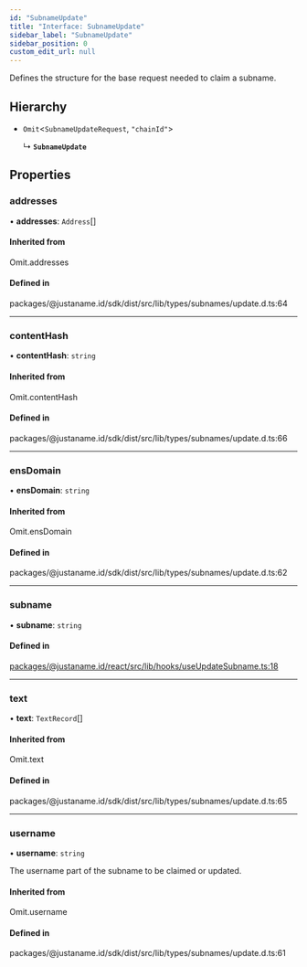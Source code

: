 ```yaml
---
id: "SubnameUpdate"
title: "Interface: SubnameUpdate"
sidebar_label: "SubnameUpdate"
sidebar_position: 0
custom_edit_url: null
---
```


Defines the structure for the base request needed to claim a subname.

## Hierarchy

- `Omit`<`SubnameUpdateRequest`, ``"chainId"``\>

  ↳ **`SubnameUpdate`**

## Properties

### addresses

• **addresses**: `Address`[]

#### Inherited from

Omit.addresses

#### Defined in

packages/@justaname.id/sdk/dist/src/lib/types/subnames/update.d.ts:64

___

### contentHash

• **contentHash**: `string`

#### Inherited from

Omit.contentHash

#### Defined in

packages/@justaname.id/sdk/dist/src/lib/types/subnames/update.d.ts:66

___

### ensDomain

• **ensDomain**: `string`

#### Inherited from

Omit.ensDomain

#### Defined in

packages/@justaname.id/sdk/dist/src/lib/types/subnames/update.d.ts:62

___

### subname

• **subname**: `string`

#### Defined in

[packages/@justaname.id/react/src/lib/hooks/useUpdateSubname.ts:18](https://github.com/JustaName-id/JustaName-sdk/blob/1dd4ff6/packages/@justaname.id/react/src/lib/hooks/useUpdateSubname.ts#L18)

___

### text

• **text**: `TextRecord`[]

#### Inherited from

Omit.text

#### Defined in

packages/@justaname.id/sdk/dist/src/lib/types/subnames/update.d.ts:65

___

### username

• **username**: `string`

The username part of the subname to be claimed or updated.

#### Inherited from

Omit.username

#### Defined in

packages/@justaname.id/sdk/dist/src/lib/types/subnames/update.d.ts:61
